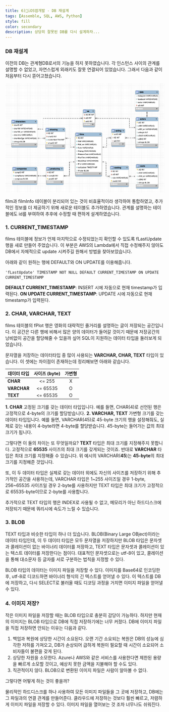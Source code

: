 ```yaml
---
title: 6)📱iOS앱개발 - DB 재설계
tags: [Assemble, SQL, AWS, Python]
style: fill
color: secondary
description: 상당히 잘못된 DB를 다시 설계하자...
---
```


### DB 재설계

이전의 DB는 관계형DB로서의 기능을 하지 못하였습니다. 각 인스턴스 사이의 관계를 설명할 수 없었고, 자연스럽게 외래키도 잘못 연결되어 있었습니다. 그래서 다음과 같이 처음부터 다시 뜯어고쳤습니다. 

![capture](https://github.com/StanSign/StanSign.github.io/blob/main/_posts/Assemble/220119_06/cap01.png?raw=true)

film과 filmInfo 테이블이 분리되어 있는 것이 비효율적이라 생각하여 통합하였고, 추가적인 정보를 더 제공하기 위해 새로운 테이블도 추가하였습니다. 관계를 설명하는 테이블에도 id를 부여하여 추후에 수정할 때 편하게 설계하였습니다. 

### 1. CURRENT_TIMESTAMP

films 테이블에 정보가 언제 마지막으로 수정되었는지 확인할 수 있도록 fLastUpdate 행을 새로 만들어 주었습니다. 이 부분은 AWS의 Lambda에서 직접 수정해주지 않아도 DB에서 자체적으로 update 시켜주길 원해서 방법을 찾아보았습니다. 

아래와 같이 원하는 행에 DEFAULT와 ON UPDATE를 이용해줍니다.
```
'fLastUpdate' TIMESTAMP NOT NULL DEFAULT CURRENT_TIMESTAMP ON UPDATE CURRENT_TIMESTAMP
```
**DEFAULT CURRENT_TIMESTAMP**: INSERT 시에 자동으로 현재 timestamp가 입력된다.
**ON UPDATE CURRENT_TIMESTAMP**: UPDATE 시에 자동으로 현재 timestamp가 입력된다.

### 2. CHAR, VARCHAR, TEXT
films 테이블의 fPlot 행은 영화의 대략적인 줄거리를 설명하는 글이 저장되는 공간입니다. 이 공간은 다른 행에 비해서 많은 양의 데이터가 들어갈 것이기 때문에 저장공간의 낭비없이 공간을 할당해줄 수 있을까 싶어 SQL이 지원하는 데이터 타입을 둘러보게 되었습니다. 

문자열을 저장하는 데이터타입 중 많이 사용되는 **VARCHAR, CHAR, TEXT** 타입이 있습니다. 이 셋에는 차이점이 존재하는데 정리해보면 아래와 같습니다.

|데이터 타입|사이즈 (byte)|가변형|
|-----|:---:|:---:|
|**CHAR**|<= 255|X|
|**VARCHAR**|<= 65535|O|
|**TEXT**|<= 65535|O|

**1. CHAR**
고정된 크기를 갖는 데이터 타입입니다. 예를 들면, CHAR(4)로 선언된 행은 고정적으로 4-byte의 크기를 할당받습니다.
**2. VARCHAR, TEXT**
가변형 크기를 갖는 데이터 타입입니다. 예를 들면, VARCHAR(45)로 45-byte 크기의 행을 설정해줘도, 실제로 갖는 내용이 4-byte라면 4-byte를 할당받습니다. 45-byte는 들어가는 값의 최대 크기가 됩니다.

그렇다면 이 둘의 차이는 또 무엇일까요?
**TEXT** 타입은 최대 크기를 지정해주지 못합니다. 고정적으로 **65535** 사이즈의 최대 크기를 갖게되는 것이죠.
반대로 **VARCHAR** 타입은 최대 크기를 지정해줄 수 있습니다. 위 예시의 VARCHAR(**45**)는 **45-byte**의 최대 크기를 지정해준 것입니다.

또, 이 두 데이터 타입은 실제로 갖는 데이터 외에도 자신의 사이즈를 저장하기 위해 추가적인 공간을 사용하는데, VARCHAR 타입은 1~255 사이즈일 경우 1-byte, 256~65535 사이즈일 경우 2-byte를 사용하지만 TEXT 타입은 최대 크기가 고정적으로 65535-byte이므로 2-byte를 사용합니다.

추가적으로 TEXT 타입의 행은 INDEX로 사용될 수 없고, 메모리가 아닌 하드디스크에 저장되기 때문에 쿼리시에 속도가 느릴 수 있습니다.

### 3. BLOB

TEXT 타입과 비슷한 타입이 하나 더 있습니다. BLOB(Binary Large OBject)이라는 데이터 타입인데, 이 두 데이터 타입은 모두 문자열을 저장하지만 BLOB 타입은 문자셋과 콜레이션이 없는 바이너리 데이터를 저장하고, TEXT 타입은 문자셋과 콜레이션이 있는 텍스트 데이터를 저장한다는 점이다. 대표적인 문자셋으로는 utf-8이 있고, 콜레이션을 통해 대소문자 등 글자를 서로 구분하는 법칙을 지정할 수 있다. 

BLOB 타입의 데이터는 이미지 파일을 저장할 수 있다. 이미지를 Base64로 인코딩한 후, utf-8로 디코드하면 바이너리 형식의 긴 텍스트를 얻어낼 수 있다. 이 텍스트를 DB에 저장하고, 다시 SELECT로 불러올 때도 디코딩 과정을 거치면 이미지 파일을 얻어낼 수 있다.

### 4. 이미지 저장?

작은 이미지 파일을 저장할 때는 BLOB 타입으로 충분히 감당이 가능하다. 하지만 현재의 이미지는 BLOB 타입으로 DB에 직접 저장하기에는 너무 커졌다. DB에 이미지 파일을 직접 저장하면 안되는 이유는 다음과 같다.
1. 백업과 복원에 상당한 시간이 소요된다. 오랜 기간 소요되는 복원은 DB의 성능에 심각한 저하를 가져오고, DB가 손상되어 급하게 복원이 필요할 때 시간이 소요되어 소비자들이 불편을 갖게 된다.
2. 상당한 자원을 소모한다. Azure나 AWS와 같은 서비스를 사용한다면 제한된 용량을 빠르게 소모할 것이고, 예상치 못한 금액을 지불해야 할 수도 있다.
3. 직관적이지 않다. BLOB으로 변환된 이미지 파일은 사람이 알아볼 수 없다.
   
그렇다면 어떻게 하는 것이 좋을까?

물리적인 하드디스크를 하나 사용하여 모든 이미지 파일들을 그 곳에 저장하고, DB에는 그 파일과의 연결 관계를 만들어준다. 클라우드에 저장하는 것보다 훨씬 빠르고, 저렴하게 이미지 파일을 저장할 수 있다. 이미지 파일을 열어보는 것 조차 너무나도 쉬워진다.
